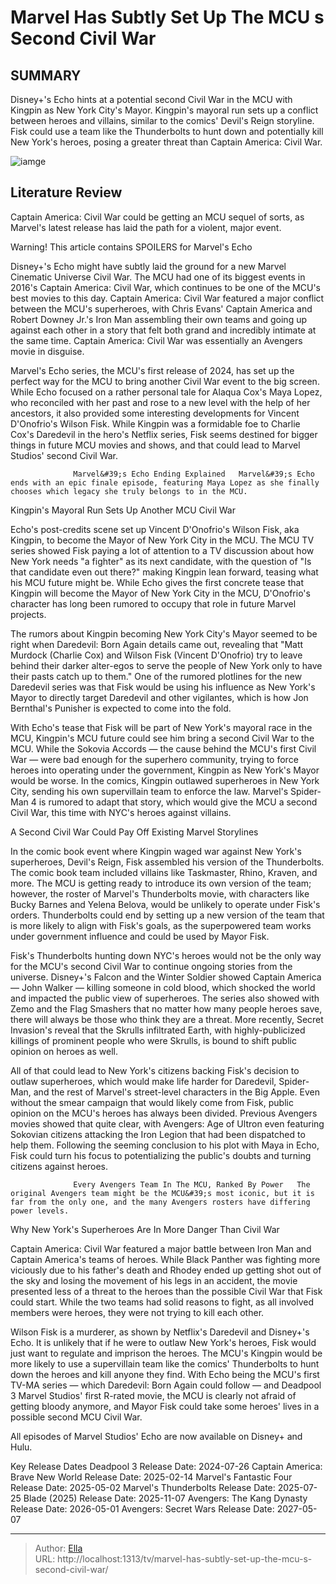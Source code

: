 # Marvel Has Subtly Set Up The MCU s Second Civil War


## SUMMARY 



  Disney&#43;&#39;s Echo hints at a potential second Civil War in the MCU with Kingpin as New York City&#39;s Mayor.   Kingpin&#39;s mayoral run sets up a conflict between heroes and villains, similar to the comics&#39; Devil&#39;s Reign storyline.   Fisk could use a team like the Thunderbolts to hunt down and potentially kill New York&#39;s heroes, posing a greater threat than Captain America: Civil War.  

![iamge](https://static1.srcdn.com/wordpress/wp-content/uploads/wm/2024/01/captain-america-and-iron-man-fight-iconic-shot-from-civil-war-poster-and-daredevil-looking-angry-in-echo.jpg)

## Literature Review
Captain America: Civil War could be getting an MCU sequel of sorts, as Marvel&#39;s latest release has laid the path for a violent, major event.




Warning! This article contains SPOILERS for Marvel&#39;s Echo




Disney&#43;&#39;s Echo might have subtly laid the ground for a new Marvel Cinematic Universe Civil War. The MCU had one of its biggest events in 2016&#39;s Captain America: Civil War, which continues to be one of the MCU&#39;s best movies to this day. Captain America: Civil War featured a major conflict between the MCU&#39;s superheroes, with Chris Evans&#39; Captain America and Robert Downey Jr.&#39;s Iron Man assembling their own teams and going up against each other in a story that felt both grand and incredibly intimate at the same time. Captain America: Civil War was essentially an Avengers movie in disguise.

Marvel&#39;s Echo series, the MCU&#39;s first release of 2024, has set up the perfect way for the MCU to bring another Civil War event to the big screen. While Echo focused on a rather personal tale for Alaqua Cox&#39;s Maya Lopez, who reconciled with her past and rose to a new level with the help of her ancestors, it also provided some interesting developments for Vincent D&#39;Onofrio&#39;s Wilson Fisk. While Kingpin was a formidable foe to Charlie Cox&#39;s Daredevil in the hero&#39;s Netflix series, Fisk seems destined for bigger things in future MCU movies and shows, and that could lead to Marvel Studios&#39; second Civil War.




                  Marvel&#39;s Echo Ending Explained   Marvel&#39;s Echo ends with an epic finale episode, featuring Maya Lopez as she finally chooses which legacy she truly belongs to in the MCU.    


 Kingpin&#39;s Mayoral Run Sets Up Another MCU Civil War 
         

Echo&#39;s post-credits scene set up Vincent D&#39;Onofrio&#39;s Wilson Fisk, aka Kingpin, to become the Mayor of New York City in the MCU. The MCU TV series showed Fisk paying a lot of attention to a TV discussion about how New York needs &#34;a fighter&#34; as its next candidate, with the question of &#34;Is that candidate even out there?&#34; making Kingpin lean forward, teasing what his MCU future might be. While Echo gives the first concrete tease that Kingpin will become the Mayor of New York City in the MCU, D&#39;Onofrio&#39;s character has long been rumored to occupy that role in future Marvel projects.




The rumors about Kingpin becoming New York City&#39;s Mayor seemed to be right when Daredevil: Born Again details came out, revealing that &#34;Matt Murdock (Charlie Cox) and Wilson Fisk (Vincent D&#39;Onofrio) try to leave behind their darker alter-egos to serve the people of New York only to have their pasts catch up to them.&#34; One of the rumored plotlines for the new Daredevil series was that Fisk would be using his influence as New York&#39;s Mayor to directly target Daredevil and other vigilantes, which is how Jon Bernthal&#39;s Punisher is expected to come into the fold.

With Echo&#39;s tease that Fisk will be part of New York&#39;s mayoral race in the MCU, Kingpin&#39;s MCU future could see him bring a second Civil War to the MCU. While the Sokovia Accords — the cause behind the MCU&#39;s first Civil War — were bad enough for the superhero community, trying to force heroes into operating under the government, Kingpin as New York&#39;s Mayor would be worse. In the comics, Kingpin outlawed superheroes in New York City, sending his own supervillain team to enforce the law. Marvel&#39;s Spider-Man 4 is rumored to adapt that story, which would give the MCU a second Civil War, this time with NYC&#39;s heroes against villains.






 A Second Civil War Could Pay Off Existing Marvel Storylines 
          

In the comic book event where Kingpin waged war against New York&#39;s superheroes, Devil&#39;s Reign, Fisk assembled his version of the Thunderbolts. The comic book team included villains like Taskmaster, Rhino, Kraven, and more. The MCU is getting ready to introduce its own version of the team; however, the roster of Marvel&#39;s Thunderbolts movie, with characters like Bucky Barnes and Yelena Belova, would be unlikely to operate under Fisk&#39;s orders. Thunderbolts could end by setting up a new version of the team that is more likely to align with Fisk&#39;s goals, as the superpowered team works under government influence and could be used by Mayor Fisk.

Fisk&#39;s Thunderbolts hunting down NYC&#39;s heroes would not be the only way for the MCU&#39;s second Civil War to continue ongoing stories from the universe. Disney&#43;&#39;s Falcon and the Winter Soldier showed Captain America — John Walker — killing someone in cold blood, which shocked the world and impacted the public view of superheroes. The series also showed with Zemo and the Flag Smashers that no matter how many people heroes save, there will always be those who think they are a threat. More recently, Secret Invasion&#39;s reveal that the Skrulls infiltrated Earth, with highly-publicized killings of prominent people who were Skrulls, is bound to shift public opinion on heroes as well.




All of that could lead to New York&#39;s citizens backing Fisk&#39;s decision to outlaw superheroes, which would make life harder for Daredevil, Spider-Man, and the rest of Marvel&#39;s street-level characters in the Big Apple. Even without the smear campaign that would likely come from Fisk, public opinion on the MCU&#39;s heroes has always been divided. Previous Avengers movies showed that quite clear, with Avengers: Age of Ultron even featuring Sokovian citizens attacking the Iron Legion that had been dispatched to help them. Following the seeming conclusion to his plot with Maya in Echo, Fisk could turn his focus to potentializing the public&#39;s doubts and turning citizens against heroes.

                  Every Avengers Team In The MCU, Ranked By Power   The original Avengers team might be the MCU&#39;s most iconic, but it is far from the only one, and the many Avengers rosters have differing power levels.    



 Why New York&#39;s Superheroes Are In More Danger Than Civil War 
          




Captain America: Civil War featured a major battle between Iron Man and Captain America&#39;s teams of heroes. While Black Panther was fighting more viciously due to his father&#39;s death and Rhodey ended up getting shot out of the sky and losing the movement of his legs in an accident, the movie presented less of a threat to the heroes than the possible Civil War that Fisk could start. While the two teams had solid reasons to fight, as all involved members were heroes, they were not trying to kill each other.

Wilson Fisk is a murderer, as shown by Netflix&#39;s Daredevil and Disney&#43;&#39;s Echo. It is unlikely that if he were to outlaw New York&#39;s heroes, Fisk would just want to regulate and imprison the heroes. The MCU&#39;s Kingpin would be more likely to use a supervillain team like the comics&#39; Thunderbolts to hunt down the heroes and kill anyone they find. With Echo being the MCU&#39;s first TV-MA series — which Daredevil: Born Again could follow — and Deadpool 3 Marvel Studios&#39; first R-rated movie, the MCU is clearly not afraid of getting bloody anymore, and Mayor Fisk could take some heroes&#39; lives in a possible second MCU Civil War.






All episodes of Marvel Studios&#39; Echo are now available on Disney&#43; and Hulu.




  Key Release Dates              Deadpool 3 Release Date: 2024-07-26                    Captain America: Brave New World Release Date: 2025-02-14                   Marvel&#39;s Fantastic Four Release Date: 2025-05-02                   Marvel&#39;s Thunderbolts Release Date: 2025-07-25                   Blade (2025) Release Date: 2025-11-07                   Avengers: The Kang Dynasty  Release Date: 2026-05-01                    Avengers: Secret Wars Release Date: 2027-05-07      

---

> Author: [Ella](https://instagram.hk.cn/)  
> URL: http://localhost:1313/tv/marvel-has-subtly-set-up-the-mcu-s-second-civil-war/  

